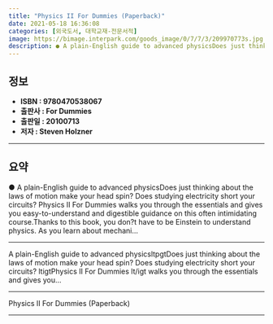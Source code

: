 ```yaml
---
title: "Physics II For Dummies (Paperback)"
date: 2021-05-18 16:36:08
categories: [외국도서, 대학교재-전문서적]
image: https://bimage.interpark.com/goods_image/0/7/7/3/209970773s.jpg
description: ● A plain-English guide to advanced physicsDoes just thinking about the laws of motion make your head spin? Does studying electricity short your circuits? Phys
---
```


## **정보**

- **ISBN : 9780470538067**
- **출판사 : For Dummies**
- **출판일 : 20100713**
- **저자 : Steven Holzner**

------



## **요약**

●  A plain-English guide to advanced physicsDoes just thinking about the laws of motion make your head spin? Does studying electricity short your circuits? Physics II For Dummies walks you through the essentials and gives you easy-to-understand and digestible guidance on this often intimidating course.Thanks to this book, you don?t have to be Einstein to understand physics. As you learn about mechani...

------

A plain-English guide to advanced physicsltpgtDoes just thinking about the laws of motion make your head spin? Does studying electricity short your circuits? ltigtPhysics II For Dummies lt/igt walks you through the essentials and gives you... 

------


Physics II For Dummies (Paperback) 

------



